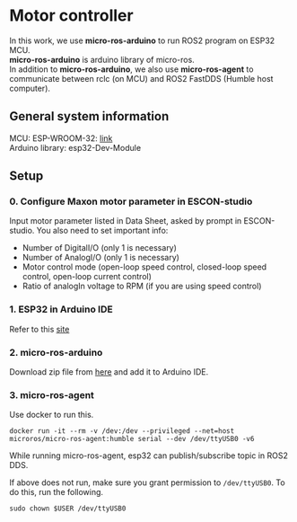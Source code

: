 # Motor controller

In this work, we use **micro-ros-arduino** to run ROS2 program on ESP32 MCU. \
**micro-ros-arduino** is arduino library of micro-ros. \
In addition to **micro-ros-arduino**, we also use **micro-ros-agent** to communicate between rclc (on MCU) and ROS2 FastDDS (Humble host computer).

## General system information
MCU: ESP-WROOM-32: [link](https://www.amazon.co.jp/WayinTop-ESP32%E9%96%8B%E7%99%BA%E3%83%9C%E3%83%BC%E3%83%89-BLE%E3%83%A2%E3%82%B8%E3%83%A5%E3%83%BC%E3%83%AB-ESP-WROOM-32%E5%AE%9F%E8%A3%85%E6%B8%88%E3%81%BF-%E5%B0%82%E7%94%A8USB%E3%82%B1%E3%83%BC%E3%83%96%E3%83%AB%E4%BB%98%E3%81%8D/dp/B086QKRY25/ref=sr_1_1_sspa?__mk_ja_JP=%E3%82%AB%E3%82%BF%E3%82%AB%E3%83%8A&crid=3CK8F8NSJ2V0Y&keywords=esp32&qid=1701748503&sprefix=esp32%2Caps%2C178&sr=8-1-spons&sp_csd=d2lkZ2V0TmFtZT1zcF9hdGY&psc=1) \
Arduino library: esp32-Dev-Module

## Setup

### 0. Configure Maxon motor parameter in ESCON-studio
Input motor parameter listed in Data Sheet, asked by prompt in ESCON-studio. 
You also need to set important info:
- Number of DigitalI/O (only 1 is necessary)
- Number of AnalogI/O (only 1 is necessary)
- Motor control mode (open-loop speed control, closed-loop speed control, open-loop current control)
- Ratio of analogIn voltage to RPM (if you are using speed control)

### 1. ESP32 in Arduino IDE
Refer to this [site](https://interface.cqpub.co.jp/esp32-arduino-ide-2/)

### 2. micro-ros-arduino
Download zip file from [here](https://github.com/micro-ROS/micro_ros_arduino/releases/tag/v2.0.7-humble) and add it to Arduino IDE. 

### 3. micro-ros-agent
Use docker to run this.
```
docker run -it --rm -v /dev:/dev --privileged --net=host microros/micro-ros-agent:humble serial --dev /dev/ttyUSB0 -v6
```
While running micro-ros-agent, esp32 can publish/subscribe topic in ROS2 DDS. 

If above does not run, make sure you grant permission to `/dev/ttyUSB0`. To do this, run the following.
```
sudo chown $USER /dev/ttyUSB0
```